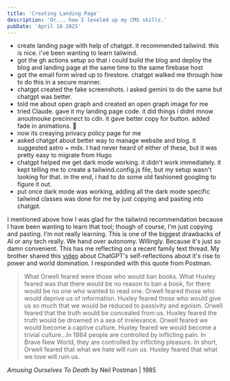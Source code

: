 ```yaml
---
title: 'Creating Landing Page'
description: 'Or... how I leveled up my CMS skills.'
pubDate: 'April 18 2025'
---
```


- create landing page with help of chatgpt. it recommended tailwind. this is nice. i've been wanting to learn tailwind.
- got the gh actions setup so that i could build the blog and deploy the blog and landing page at the same time to the same firebase host
- got the email form wired up to firestore. chatgpt walked me through how to do this in a secure manner.
- chatgpt created the fake screenshots. i asked gemini to do the same but chatgpt was better.
- told me about open graph and created an open graph image for me
- tried Claude. gave it my landing page code. it did things i didnt mnow anoutnouke precinnect to cdn. it gave better copy for button. added fade in animations. 🤯
- now its creaying privacy policy page for me
- asked chatgpt about better way to manage website and blog. it suggested astro + mdx. I had never heard of either of these, but it was pretty easy to migrate from Hugo
- chatgpt helped me get dark mode working. it didn't work immediately.  it kept telling me to create a tailwind.config.js file, but my setup wasn't looking for that. in the end, i had to do some old fashioned googling to figure it out.
- put once dark mode was working, adding all the dark mode specific tailwind classes was done for me by just copying and pasting into chatgpt.

I mentioned above how I was glad for the tailwind recommendation because I have been wanting to learn that tool; though of course, I'm just copying and pasting. I'm not really learning. This is one of the biggest drawbacks of AI or any tech really. We hand over autonomy. Willingly. Because it's just so damn convenient. This has me reflecting on a recent family text thread. My brother shared this [video](https://www.instagram.com/reel/DHspN23PT2S/?igsh=bDFsbnhwcmc3NjA2) about ChatGPT's self-reflections about it's rise to power and world domination. I responded with this quote from Postman.

> What Orwell feared were those who would ban books. What Huxley feared was that there would be no reason to ban a book, for there would be no one who wanted to read one. Orwell feared those who would deprive us of information. Huxley feared those who would give us so much that we would be reduced to passivity and egoism. Orwell feared that the truth would be concealed from us. Huxley feared the truth would be drowned in a sea of irrelevance. Orwell feared we would become a captive culture. Huxley feared we would become a trivial culture...In 1984 people are controlled by inflicting pain. In Brave New World, they are controlled by inflicting pleasure. In short, Orwell feared that what we hate will ruin us. Huxley feared that what we love will ruin us.

_Amusing Ourselves To Death_ by Neil Postman | 1985

